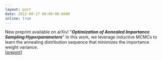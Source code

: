 ```yaml
---
layout: post
date: 2022-09-27 00:00:00-0400
inline: true
---
```


New preprint available on arXiv! "<b><i>Optimization of Annealed Importance Sampling Hyperparameters</i></b>" 
In this work, we leverage inductive MCMCs to learn the annealing distribution sequence that minimizes the importance weight variance.<br>
<a href="https://arxiv.org/abs/2209.13226">[prepint]</a>
